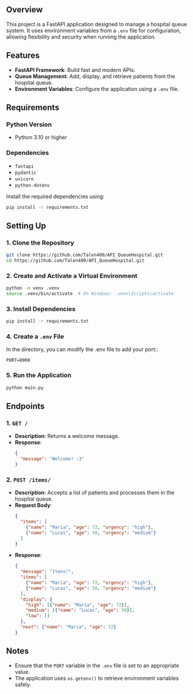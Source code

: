 ## Overview
This project is a FastAPI application designed to manage a hospital queue system. It uses environment variables from a `.env` file for configuration, allowing flexibility and security when running the application.

## Features
- **FastAPI Framework**: Build fast and modern APIs.
- **Queue Management**: Add, display, and retrieve patients from the hospital queue.
- **Environment Variables**: Configure the application using a `.env` file.

## Requirements

### Python Version
- Python 3.10 or higher

### Dependencies
- `fastapi`
- `pydantic`
- `uvicorn`
- `python-dotenv`

Install the required dependencies using:
```bash
pip install -r requirements.txt
```

## Setting Up

### 1. Clone the Repository
```bash
git clone https://github.com/Talen400/API_QueueHospital.git
cd https://github.com/Talen400/API_QueueHospital.git
```

### 2. Create and Activate a Virtual Environment
```bash
python -m venv .venv
source .venv/bin/activate  # On Windows: .venv\Scripts\activate
```

### 3. Install Dependencies
```bash
pip install -r requirements.txt
```

### 4. Create a `.env` File
In the directory, you can modify the .env file to add your port::
```env
PORT=8000
```

### 5. Run the Application
```bash
python main.py
```

## Endpoints

### 1. `GET /`
- **Description**: Returns a welcome message.
- **Response**:
  ```json
  {
    "message": "Welcome! :3"
  }
  ```

### 2. `POST /items/`
- **Description**: Accepts a list of patients and processes them in the hospital queue.
- **Request Body**:
  ```json
  {
    "items": [
      {"name": "Maria", "age": 72, "urgency": "high"},
      {"name": "Lucas", "age": 50, "urgency": "medium"}
    ]
  }
  ```
- **Response**:
  ```json
  {
    "message": "Itens!",
    "items": [
      {"name": "Maria", "age": 72, "urgency": "high"},
      {"name": "Lucas", "age": 50, "urgency": "medium"}
    ],
    "display": {
      "high": [{"name": "Maria", "age": 72}],
      "medium": [{"name": "Lucas", "age": 50}],
      "low": []
    },
    "next": {"name": "Maria", "age": 72}
  }
  ```

## Notes
- Ensure that the `PORT` variable in the `.env` file is set to an appropriate value.
- The application uses `os.getenv()` to retrieve environment variables safely.
